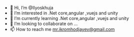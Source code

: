 - 👋 Hi, I’m @Ilyoskhuja
- 👀 I’m interested in .Net core,angular ,vuejs and unity
- 🌱 I’m currently learning .Net core,angular ,vuejs and unity
- 💞️ I’m looking to collaborate on ...
- 📫 How to reach me mr.ikromhodjayev@gmail.com

<!---
Ilyoskhuja/Ilyoskhuja is a ✨ special ✨ repository because its `README.md` (this file) appears on your GitHub profile.
You can click the Preview link to take a look at your changes.
--->
